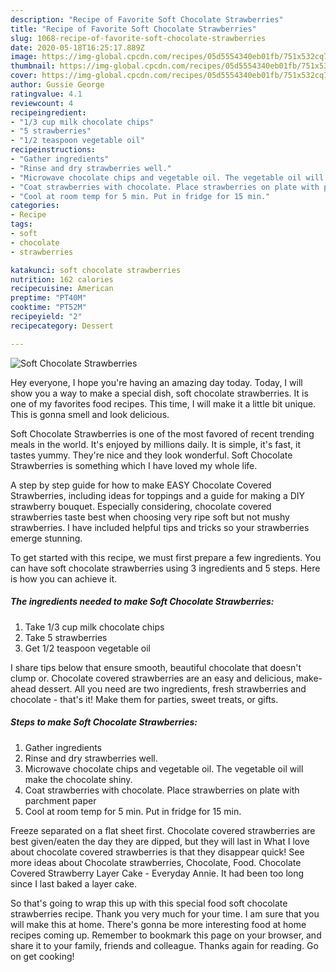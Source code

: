```yaml
---
description: "Recipe of Favorite Soft Chocolate Strawberries"
title: "Recipe of Favorite Soft Chocolate Strawberries"
slug: 1068-recipe-of-favorite-soft-chocolate-strawberries
date: 2020-05-18T16:25:17.889Z
image: https://img-global.cpcdn.com/recipes/05d5554340eb01fb/751x532cq70/soft-chocolate-strawberries-recipe-main-photo.jpg
thumbnail: https://img-global.cpcdn.com/recipes/05d5554340eb01fb/751x532cq70/soft-chocolate-strawberries-recipe-main-photo.jpg
cover: https://img-global.cpcdn.com/recipes/05d5554340eb01fb/751x532cq70/soft-chocolate-strawberries-recipe-main-photo.jpg
author: Gussie George
ratingvalue: 4.1
reviewcount: 4
recipeingredient:
- "1/3 cup milk chocolate chips"
- "5 strawberries"
- "1/2 teaspoon vegetable oil"
recipeinstructions:
- "Gather ingredients"
- "Rinse and dry strawberries well."
- "Microwave chocolate chips and vegetable oil. The vegetable oil will make the chocolate shiny."
- "Coat strawberries with chocolate. Place strawberries on plate with parchment paper"
- "Cool at room temp for 5 min. Put in fridge for 15 min."
categories:
- Recipe
tags:
- soft
- chocolate
- strawberries

katakunci: soft chocolate strawberries 
nutrition: 162 calories
recipecuisine: American
preptime: "PT40M"
cooktime: "PT52M"
recipeyield: "2"
recipecategory: Dessert

---
```



![Soft Chocolate Strawberries](https://img-global.cpcdn.com/recipes/05d5554340eb01fb/751x532cq70/soft-chocolate-strawberries-recipe-main-photo.jpg)

Hey everyone, I hope you're having an amazing day today. Today, I will show you a way to make a special dish, soft chocolate strawberries. It is one of my favorites food recipes. This time, I will make it a little bit unique. This is gonna smell and look delicious.

Soft Chocolate Strawberries is one of the most favored of recent trending meals in the world. It's enjoyed by millions daily. It is simple, it's fast, it tastes yummy. They're nice and they look wonderful. Soft Chocolate Strawberries is something which I have loved my whole life.

A step by step guide for how to make EASY Chocolate Covered Strawberries, including ideas for toppings and a guide for making a DIY strawberry bouquet. Especially considering, chocolate covered strawberries taste best when choosing very ripe soft but not mushy strawberries. I have included helpful tips and tricks so your strawberries emerge stunning.


To get started with this recipe, we must first prepare a few ingredients. You can have soft chocolate strawberries using 3 ingredients and 5 steps. Here is how you can achieve it.

<!--inarticleads1-->

##### The ingredients needed to make Soft Chocolate Strawberries:

1. Take 1/3 cup milk chocolate chips
1. Take 5 strawberries
1. Get 1/2 teaspoon vegetable oil


I share tips below that ensure smooth, beautiful chocolate that doesn&#39;t clump or. Chocolate covered strawberries are an easy and delicious, make-ahead dessert. All you need are two ingredients, fresh strawberries and chocolate - that&#39;s it! Make them for parties, sweet treats, or gifts. 

<!--inarticleads2-->

##### Steps to make Soft Chocolate Strawberries:

1. Gather ingredients
1. Rinse and dry strawberries well.
1. Microwave chocolate chips and vegetable oil. The vegetable oil will make the chocolate shiny.
1. Coat strawberries with chocolate. Place strawberries on plate with parchment paper
1. Cool at room temp for 5 min. Put in fridge for 15 min.


Freeze separated on a flat sheet first. Chocolate covered strawberries are best given/eaten the day they are dipped, but they will last in What I love about chocolate covered strawberries is that they disappear quick! See more ideas about Chocolate strawberries, Chocolate, Food. Chocolate Covered Strawberry Layer Cake - Everyday Annie. It had been too long since I last baked a layer cake. 

So that's going to wrap this up with this special food soft chocolate strawberries recipe. Thank you very much for your time. I am sure that you will make this at home. There's gonna be more interesting food at home recipes coming up. Remember to bookmark this page on your browser, and share it to your family, friends and colleague. Thanks again for reading. Go on get cooking!
